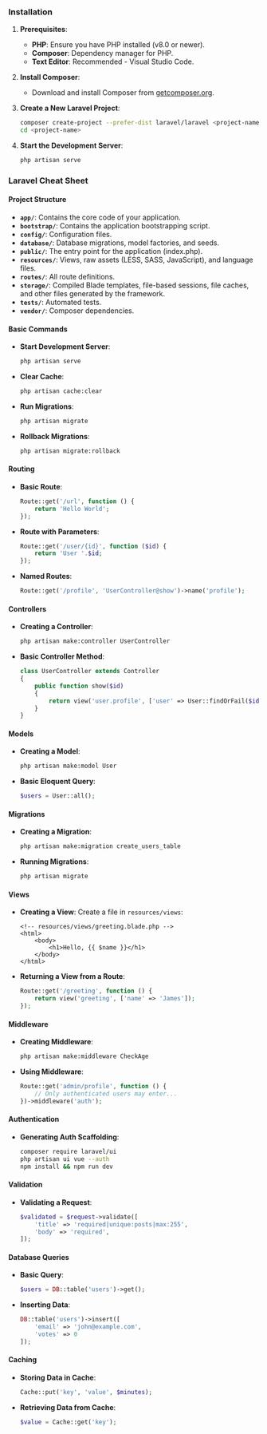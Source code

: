### Installation

1. **Prerequisites**:

   - **PHP**: Ensure you have PHP installed (v8.0 or newer).
   - **Composer**: Dependency manager for PHP.
   - **Text Editor**: Recommended - Visual Studio Code.

2. **Install Composer**:

   - Download and install Composer from [getcomposer.org](https://getcomposer.org/).

3. **Create a New Laravel Project**:

   ```bash
   composer create-project --prefer-dist laravel/laravel <project-name>
   cd <project-name>
   ```

4. **Start the Development Server**:
   ```bash
   php artisan serve
   ```

### Laravel Cheat Sheet

#### Project Structure

- **`app/`**: Contains the core code of your application.
- **`bootstrap/`**: Contains the application bootstrapping script.
- **`config/`**: Configuration files.
- **`database/`**: Database migrations, model factories, and seeds.
- **`public/`**: The entry point for the application (index.php).
- **`resources/`**: Views, raw assets (LESS, SASS, JavaScript), and language files.
- **`routes/`**: All route definitions.
- **`storage/`**: Compiled Blade templates, file-based sessions, file caches, and other files generated by the framework.
- **`tests/`**: Automated tests.
- **`vendor/`**: Composer dependencies.

#### Basic Commands

- **Start Development Server**:
  ```bash
  php artisan serve
  ```
- **Clear Cache**:
  ```bash
  php artisan cache:clear
  ```
- **Run Migrations**:
  ```bash
  php artisan migrate
  ```
- **Rollback Migrations**:
  ```bash
  php artisan migrate:rollback
  ```

#### Routing

- **Basic Route**:
  ```php
  Route::get('/url', function () {
      return 'Hello World';
  });
  ```
- **Route with Parameters**:
  ```php
  Route::get('/user/{id}', function ($id) {
      return 'User '.$id;
  });
  ```
- **Named Routes**:
  ```php
  Route::get('/profile', 'UserController@show')->name('profile');
  ```

#### Controllers

- **Creating a Controller**:
  ```bash
  php artisan make:controller UserController
  ```
- **Basic Controller Method**:
  ```php
  class UserController extends Controller
  {
      public function show($id)
      {
          return view('user.profile', ['user' => User::findOrFail($id)]);
      }
  }
  ```

#### Models

- **Creating a Model**:
  ```bash
  php artisan make:model User
  ```
- **Basic Eloquent Query**:
  ```php
  $users = User::all();
  ```

#### Migrations

- **Creating a Migration**:
  ```bash
  php artisan make:migration create_users_table
  ```
- **Running Migrations**:
  ```bash
  php artisan migrate
  ```

#### Views

- **Creating a View**:
  Create a file in `resources/views`:
  ```blade
  <!-- resources/views/greeting.blade.php -->
  <html>
      <body>
          <h1>Hello, {{ $name }}</h1>
      </body>
  </html>
  ```
- **Returning a View from a Route**:
  ```php
  Route::get('/greeting', function () {
      return view('greeting', ['name' => 'James']);
  });
  ```

#### Middleware

- **Creating Middleware**:
  ```bash
  php artisan make:middleware CheckAge
  ```
- **Using Middleware**:
  ```php
  Route::get('admin/profile', function () {
      // Only authenticated users may enter...
  })->middleware('auth');
  ```

#### Authentication

- **Generating Auth Scaffolding**:
  ```bash
  composer require laravel/ui
  php artisan ui vue --auth
  npm install && npm run dev
  ```

#### Validation

- **Validating a Request**:
  ```php
  $validated = $request->validate([
      'title' => 'required|unique:posts|max:255',
      'body' => 'required',
  ]);
  ```

#### Database Queries

- **Basic Query**:
  ```php
  $users = DB::table('users')->get();
  ```
- **Inserting Data**:
  ```php
  DB::table('users')->insert([
      'email' => 'john@example.com',
      'votes' => 0
  ]);
  ```

#### Caching

- **Storing Data in Cache**:
  ```php
  Cache::put('key', 'value', $minutes);
  ```
- **Retrieving Data from Cache**:
  ```php
  $value = Cache::get('key');
  ```

